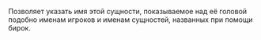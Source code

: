 Позволяет указать имя этой сущности, показываемое над её головой подобно именам игроков и именам сущностей, названных
при помощи бирок.